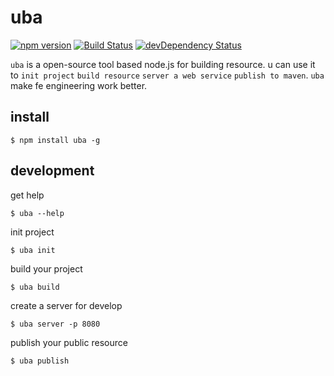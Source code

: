# uba

[![npm version](https://img.shields.io/npm/v/uba.svg)](https://www.npmjs.com/package/uba)
[![Build Status](https://img.shields.io/travis/iuap-design/uba/master.svg)](https://travis-ci.org/iuap-design/uba)
[![devDependency Status](https://img.shields.io/david/dev/iuap-design/uba.svg)](https://david-dm.org/iuap-design/uba#info=devDependencies)

`uba` is a open-source tool based node.js for building resource. u can use it to `init project` `build resource` `server a web service` `publish to maven`. `uba` make fe engineering work better.


## install

```
$ npm install uba -g
```

## development

get help
```
$ uba --help
```

init project
```
$ uba init
```

build your project
```
$ uba build
```

create a server for develop
```
$ uba server -p 8080
```

publish your public resource
```
$ uba publish
```
